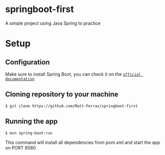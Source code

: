 # springboot-first
A simple project using Java Spring to practice 
# Setup
## Configuration
 Make sure to install Spring Boot, you can check it on the [`official documentation`](https://spring.io)
## Cloning repository to your machine
```
$ git clone https://github.com/Matt-Ferraz/springboot-first
```
## Running the app
```
$ mvn spring-boot:run
```
This command will install all dependencies from pom.xml and start the app on PORT 8080
